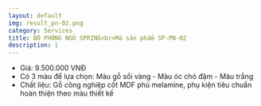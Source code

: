 ```yaml
---
layout: default
img: result_pn-02.png
category: Services
title: BỘ PHÒNG NGỦ SPRING<br>Mã sản phẩm SP-PN-02
description: |
---
```


- Giá: 9.500.000 VNĐ
- Có 3 màu để lựa chọn: Màu gỗ sồi vàng - Màu óc chó đậm - Màu trắng
- Chất liệu: Gỗ công nghiệp cốt MDF phủ melamine, phụ kiện tiêu chuẩn hoàn thiện theo màu thiết kế
